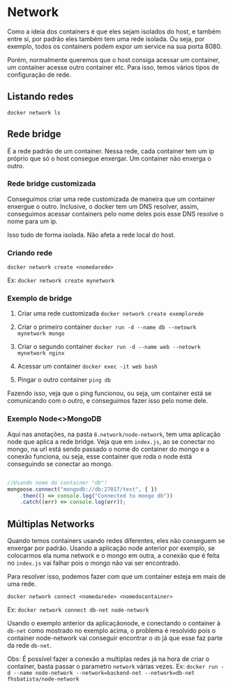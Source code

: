 # Network
Como a ideia dos containers é que eles sejam isolados do host, e também entre si, por padrão eles também tem uma rede isolada. Ou seja, por exemplo, todos os containers podem expor um service na sua porta 8080.

Porém, normalmente queremos que o host consiga acessar um container, um container acesse outro container etc. Para isso, temos vários tipos de configuração de rede.

## Listando redes
`docker network ls`

## Rede bridge
É a rede padrão de um container.
Nessa rede, cada container tem um ip próprio que só o host consegue enxergar.
Um container não enxerga o outro.

### Rede bridge customizada
Conseguimos criar uma rede customizada de maneira que um container enxergue o outro.
Inclusive, o docker tem um DNS resolver, assim, conseguimos acessar containers pelo nome deles pois esse DNS resolve o nome para um ip.

Isso tudo de forma isolada. Não afeta a rede local do host.

### Criando rede
`docker network create <nomedarede>`

Ex:
`docker network create mynetwork`

### Exemplo de bridge
1. Criar uma rede customizada
`docker network create exemplorede`

2. Criar o primeiro container
`docker run -d --name db --netowrk mynetwork mongo`

3. Criar o segundo container
`docker run -d --name web --netowrk mynetwork nginx`

4. Acessar um container
`docker exec -it web bash`

5. Pingar o outro container
`ping db`

Fazendo isso, veja que o ping funcionou, ou seja, um container está se comunicando com o outro, e conseguimos fazer isso pelo nome dele.

### Exemplo Node<>MongoDB
Aqui nas anotações, na pasta `8.network/node-network`, tem uma aplicação node que aplica a rede bridge. Veja que em `index.js`, ao se conectar no mongo, na url está sendo passado o nome do container do mongo e a conexão funciona, ou seja, esse container que roda o node está conseguindo se conectar ao mongo.

```javascript

//Usando nome do container "db"!
mongoose.connect("mongodb://db:27017/test", { })
    .then(() => console.log("Connected to mongo db"))
    .catch((err) => console.log(err));

```

## Múltiplas Networks
Quando temos containers usando redes diferentes, eles não conseguem se enxergar por padrão.
Usando a aplicação node anterior por exemplo, se colocarmos ela numa network e o mongo em outra, a conexão que é feita no `index.js` vai falhar pois o mongo não vai ser encontrado.

Para resolver isso, podemos fazer com que um container esteja em mais de uma rede.

`docker network connect <nomedarede> <nomedocontainer>`

Ex:
`docker network connect db-net node-network`

Usando o exemplo anterior da aplicaçãonode, e conectando o container à `db-net` como mostrado no exemplo acima, o problema é resolvido pois o container node-network vai conseguir encontrar o `db` já que esse faz parte da rede `db-net`.

Obs: É possível fazer a conexão a multiplas redes já na hora de criar o container, basta passar o parametro `network` várias vezes.
Ex:
`docker run -d --name node-network --network=backend-net --network=db-net fhsbatista/node-network`